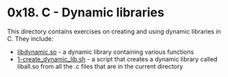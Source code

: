 # 0x18. C - Dynamic libraries
This directory contains exercises on creating and using dynamic libraries in C. They include:
- [libdynamic.so](libdynamic.so) - a dynamic library containing various functions
- [1-create_dynamic_lib.sh](1-create_dynamic_lib.sh) - a script that creates a dynamic library called liball.so from all the .c files that are in the current directory